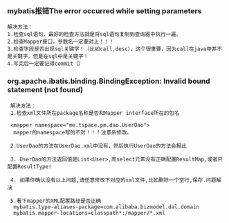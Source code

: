 ###  mybatis报错The error occurred while setting parameters
    解决方法：
    1.检查sql语句，最好的检查方法就是将sql语句复制到查询器中执行一遍。 
    2.检查Mapper接口，参数名一定要对上！！！ 
    3.检查字段是否出现sql关键字！（比如call,desc），这个很重要，因为call在java中并不是关键字，但是在sql中是关键字！ 
    4.写完后一定要记得commit（）
    
###  org.apache.ibatis.binding.BindingException: Invalid bound statement (not found)
     解决方法：
     1.检查xml文件所在package名称是否和Mapper interface所在的包名
     
     <mapper namespace="me.tspace.pm.dao.UserDao">
      mapper的namespace写的不对！！！注意系修改。
     
     2.UserDao的方法在UserDao.xml中没有，然后执行UserDao的方法会报此
     
     3. UserDao的方法返回值是List<User>,而select元素没有正确配置ResultMap,或者只配置ResultType!
     
     4. 如果你确认没有以上问题,请任意修改下对应的xml文件,比如删除一个空行,保存.问题解决
     
     5.看下mapper的XML配置路径是否正确
      mybatis.type-aliases-package=com.alibaba.bizmodel.dal.domain
      mybatis.mapper-locations=classpath*:/mapper/*.xml

   